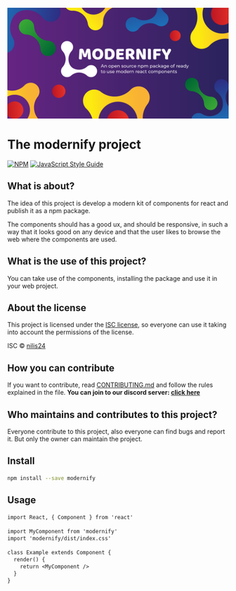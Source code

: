 ![wallpaper](wallpaper.png)

# The modernify project

[![NPM](https://img.shields.io/npm/v/modernify.svg)](https://www.npmjs.com/package/modernify) [![JavaScript Style Guide](https://img.shields.io/badge/code_style-standard-brightgreen.svg)](https://standardjs.com)

## What is about?

The idea of this project is develop a modern kit of components for react and publish it as a npm package.

The components should has a good ux, and should be responsive, in such a way that it looks good on any device and that the user likes to browse the web where the components are used.

## What is the use of this project?

You can take use of the components, installing the package and use it in your web project.

## About the license

This project is licensed under the [ISC license](https://github.com/nilis24/custom-components/blob/master/LICENSE), so everyone can use it taking into account the permissions of the license.

ISC © [nilis24](https://github.com/nilis24)

## How you can contribute

If you want to contribute, read [CONTRIBUTING.md](CONTRIBUTING.md) and follow the rules explained in the file. **You can join to our discord server: [click here](https://discord.gg/WGYWjhdwNV)**

## Who maintains and contributes to this project?

Everyone contribute to this project, also everyone can find bugs and report it. But only the owner can maintain the project.

## Install

```bash
npm install --save modernify
```

## Usage

```tsx
import React, { Component } from 'react'

import MyComponent from 'modernify'
import 'modernify/dist/index.css'

class Example extends Component {
  render() {
    return <MyComponent />
  }
}
```
